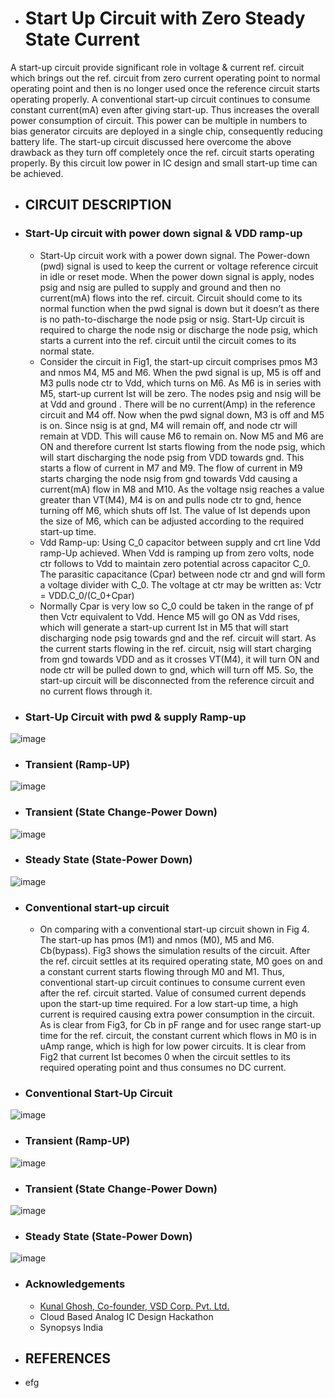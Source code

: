 - # Start Up Circuit with Zero Steady State Current
A start-up circuit provide significant role in voltage &amp; current ref. circuit which brings out the ref. circuit from zero current operating point to normal operating point and then is no longer used once the reference circuit starts operating properly. A conventional start-up circuit continues to consume constant current(mA) even after giving start-up. Thus increases the overall power consumption of circuit. This power can be multiple in numbers to bias generator circuits are deployed in a single chip, consequently reducing battery life. The start-up circuit discussed here overcome the above drawback as they turn off completely once the ref. circuit starts operating properly. By this circuit low power in IC design and small start-up time can be achieved.

- ## CIRCUIT DESCRIPTION
- ### Start-Up circuit with power down signal & VDD ramp-up
  - Start-Up circuit work with a power down signal. The Power-down (pwd) signal is used to keep the current or voltage reference circuit in idle or reset mode. When the power down     signal is apply, nodes psig and nsig are pulled to supply and ground and then no current(mA) flows into the ref. circuit. Circuit should come to its normal function when the pwd   signal is down but it doesn’t as there is no path-to-discharge the node psig or nsig. Start-Up circuit is required to charge the node nsig or discharge the node psig, which       starts a current into the ref. circuit until the circuit comes to its normal state.
  - Consider the circuit in Fig1, the start-up circuit comprises pmos M3 and nmos M4, M5 and M6. When the pwd signal is up, M5 is off and M3 pulls node ctr to Vdd, which turns on     M6. As M6 is in series with M5, start-up current Ist will be zero. The nodes psig and nsig will be at Vdd and ground . There will be no current(Amp) in the reference circuit       and M4 off. Now when the pwd signal down, M3 is off and M5 is on. Since nsig is at gnd, M4 will remain off, and node ctr will remain at VDD. This will cause M6 to remain on. Now   M5 and M6 are ON and therefore current Ist starts flowing from the node psig, which will start discharging the node psig from VDD towards gnd. This starts a flow of current in     M7 and M9. The flow of current in M9 starts charging the node nsig from gnd towards Vdd causing a current(mA) flow in M8 and M10. As the voltage nsig reaches a value greater       than VT(M4), M4 is on and pulls node ctr to gnd, hence turning off M6, which shuts off Ist. The value of Ist depends upon the size of M6, which can be adjusted according to the   required start-up time.
  - Vdd Ramp-up: Using C_0 capacitor between supply and crt line Vdd ramp-Up achieved. When Vdd is ramping up from zero volts, node ctr follows to Vdd to maintain zero potential across capacitor C_0. The parasitic capacitance (Cpar) between node ctr and gnd will form a voltage divider with C_0. The voltage at ctr may be written as:
Vctr = VDD.C_0/(C_0+Cpar)
  - Normally Cpar is very low so C_0 could be taken in the range of pf then Vctr equivalent to Vdd. Hence M5 will go ON as Vdd rises, which will generate a start-up current Ist in M5 that will start discharging node psig towards gnd and the ref. circuit will start. As the current starts flowing in the ref. circuit, nsig will start charging from gnd towards VDD and as it crosses VT(M4), it will turn ON and node ctr will be pulled down to gnd, which will turn off M5. So, the start-up circuit will be disconnected from the reference circuit and no current flows through it.
- ### Start-Up Circuit with pwd & supply Ramp-up
![image](https://user-images.githubusercontent.com/81389879/155842296-f0b8bdfb-f49c-4c77-863b-9d83e199e1cf.png)
- ### Transient (Ramp-UP)
![image](https://user-images.githubusercontent.com/81389879/155844351-72d6f918-e667-43c5-9ab5-8d8e945356f4.png)
- ### Transient (State Change-Power Down)
![image](https://user-images.githubusercontent.com/81389879/155845588-a32219ae-7dd8-462d-bacf-62c0cb757215.png)
- ### Steady State (State-Power Down)
![image](https://user-images.githubusercontent.com/81389879/155845609-5c3c1192-097c-4759-baa3-c8a6865b359b.png)





- ### Conventional start-up circuit
  - On comparing with a conventional start-up circuit shown in Fig 4. The start-up has pmos (M1) and nmos (M0), M5 and M6. Cb(bypass). Fig3 shows the simulation results of the circuit. After the ref. circuit settles at its required operating state, M0 goes on and a constant current starts flowing through M0 and M1. Thus, conventional start-up circuit continues to consume current even after the ref. circuit started. Value of consumed current depends upon the start-up time required. For a low start-up time, a high current is required causing extra power consumption in the circuit. As is clear from Fig3, for Cb in pF range and for usec range start-up time for the ref. circuit, the constant current which flows in M0 is in uAmp range, which is high for low power circuits. It is clear from Fig2 that current Ist becomes 0 when the circuit settles to its required operating point and thus consumes no DC current.
- ### Conventional Start-Up Circuit
![image](https://user-images.githubusercontent.com/81389879/155843042-19885f98-005e-40c3-a2f5-63b521e32886.png)
- ### Transient (Ramp-UP)
![image](https://user-images.githubusercontent.com/81389879/155845648-0adb21e1-ea40-49e6-8392-7cd28223ac65.png)
- ### Transient (State Change-Power Down)
![image](https://user-images.githubusercontent.com/81389879/155845665-841b6693-aee4-4cb3-b3eb-5838820416b6.png)
- ### Steady State (State-Power Down)
![image](https://user-images.githubusercontent.com/81389879/155845704-557510ea-b1de-4496-adcd-a9531c584793.png)


- ### Acknowledgements
  - [Kunal Ghosh, Co-founder, VSD Corp. Pvt. Ltd.](#https://www.iith.ac.in/events/2022/02/15/Cloud-Based-Analog-IC-Design-Hackathon/)
  - Cloud Based Analog IC Design Hackathon
  - Synopsys India

- ## REFERENCES
- efg

